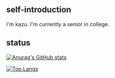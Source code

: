## self-introduction
I'm kazu. I'm currently a senior in college.

## status
[![Anurag's GitHub stats](https://github-readme-stats.vercel.app/api?username=kazu51-gh&count_private=true&show_icons=true&theme=react)](https://github.com/anuraghazra/github-readme-stats)

[![Top Langs](https://github-readme-stats.vercel.app/api/top-langs/?username=kazu51-gh&layout=compact&theme=react)](https://github.com/anuraghazra/github-readme-stats)
